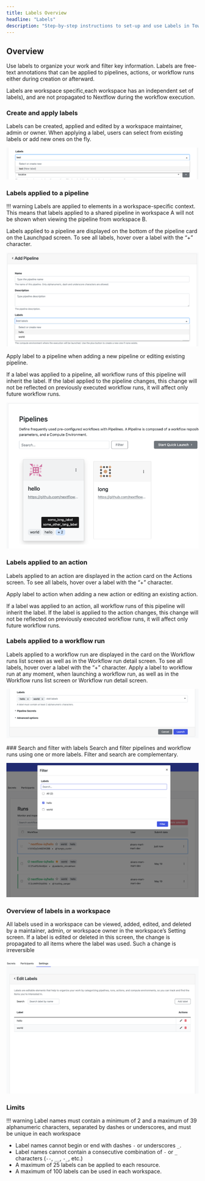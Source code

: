 ```yaml
---
title: Labels Overview
headline: "Labels"
description: "Step-by-step instructions to set-up and use Labels in Tower."
---
```


## Overview

Use labels to organize your work and filter key information. Labels are free-text annotations that can be applied to pipelines, actions, or workflow runs either during creation or afterward.

Labels are workspace specific,each workspace has an independent set of labels), and are not propagated to Nextflow during the workflow execution.

### Create and apply labels

Labels can be created, applied and edited by a workspace maintainer, admin or owner. When applying a label, users can select from existing labels or add new ones on the fly.

![](_images/new_label.png)

### Labels applied to a pipeline

<!-- prettier-ignore -->
!!! warning
    Labels are applied to elements in a workspace-specific context. This means that labels applied to a shared pipeline in workspace A will not be shown when viewing the pipeline from workspace B.

Labels applied to a pipeline are displayed on the bottom of the pipeline card on the Launchpad screen. To see all labels, hover over a label with the “+” character.

![](_images/pipeline_labels.png)

Apply label to a pipeline when adding a new pipeline or editing existing pipeline.

If a label was applied to a pipeline, all workflow runs of this pipeline will inherit the label. If the label applied to the pipeline changes, this change will not be reflected on previously executed workflow runs, it will affect only future workflow runs.

![](_images/launchpad_labels.png)

### Labels applied to an action

Labels applied to an action are displayed in the action card on the Actions screen. To see all labels, hover over a label with the “+” character.

Apply label to action when adding a new action or editing an existing action.

If a label was applied to an action, all workflow runs of this pipeline will inherit the label. If the label is applied to the action changes, this change will not be reflected on previously executed workflow runs, it will affect only future workflow runs.

### Labels applied to a workflow run

Labels applied to a workflow run are displayed in the card on the Workflow runs list screen as well as in the Workflow run detail screen. To see all labels, hover over a label with the “+” character.
Apply a label to workflow run at any moment, when launching a workflow run, as well as in the Workflow runs list screen or Workflow run detail screen.

![](_images/launch_labels.png)

### Search and filter with labels
Search and filter pipelines and workflow runs using one or more labels.
Filter and search are complementary.

![](_images/filter_labels.png)

### Overview of labels in a workspace

All labels used in a workspace can be viewed, added, edited, and deleted by a maintainer, admin, or workspace owner in the workspace’s Setting screen.
If a label is edited or deleted in this screen, the change is propagated to all items where the label was used. Such a change is irreversible

![](_images/label_management.png)

### Limits

<!-- prettier-ignore -->
!!! warning
   Label names must contain a minimum of 2 and a maximum of 39 alphanumeric characters, separated by dashes or underscores, and must be unique in each workspace

- Label names cannot begin or end with dashes `-` or underscores `_`.
- Label names cannot contain a consecutive combination of `-` or `_` characters (`--`, `__`, `-_`, etc.)
- A maximum of 25 labels can be applied to each resource.
- A maximum of 100 labels can be used in each workspace.

